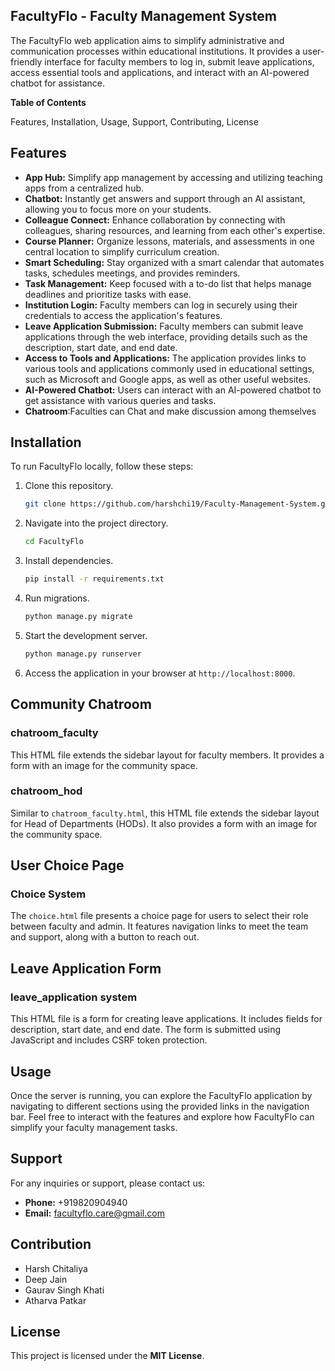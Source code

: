 ## FacultyFlo - Faculty Management System
The FacultyFlo web application aims to simplify administrative and communication processes within educational institutions. It provides a user-friendly interface for faculty members to log in, submit leave applications, access essential tools and applications, and interact with an AI-powered chatbot for assistance.

**Table of Contents**

Features,
Installation,
Usage,
Support,
Contributing,
License

## Features

- **App Hub:** Simplify app management by accessing and utilizing teaching apps from a centralized hub.
- **Chatbot:** Instantly get answers and support through an AI assistant, allowing you to focus more on your students.
- **Colleague Connect:** Enhance collaboration by connecting with colleagues, sharing resources, and learning from each other's expertise.
- **Course Planner:** Organize lessons, materials, and assessments in one central location to simplify curriculum creation.
- **Smart Scheduling:** Stay organized with a smart calendar that automates tasks, schedules meetings, and provides reminders.
- **Task Management:** Keep focused with a to-do list that helps manage deadlines and prioritize tasks with ease.
- **Institution Login:** Faculty members can log in securely using their credentials to access the application's features.
- **Leave Application Submission:** Faculty members can submit leave applications through the web interface, providing details such as the description, start date, and end date.
- **Access to Tools and Applications:** The application provides links to various tools and applications commonly used in educational settings, such as Microsoft and Google apps, as well as other useful websites.
- **AI-Powered Chatbot:** Users can interact with an AI-powered chatbot to get assistance with various queries and tasks.
- **Chatroom**:Faculties can Chat and make discussion among themselves 


## Installation

To run FacultyFlo locally, follow these steps:

1. Clone this repository.
   ```bash
   git clone https://github.com/harshchi19/Faculty-Management-System.git
   ```

2. Navigate into the project directory.
   ```bash
   cd FacultyFlo
   ```

3. Install dependencies.
   ```bash
   pip install -r requirements.txt
   ```

4. Run migrations.
   ```bash
   python manage.py migrate
   ```

5. Start the development server.
   ```bash
   python manage.py runserver
   ```

6. Access the application in your browser at `http://localhost:8000`.

## Community Chatroom

### chatroom_faculty
This HTML file extends the sidebar layout for faculty members. It provides a form with an image for the community space.

### chatroom_hod 
Similar to `chatroom_faculty.html`, this HTML file extends the sidebar layout for Head of Departments (HODs). It also provides a form with an image for the community space.

## User Choice Page

### Choice System
The `choice.html` file presents a choice page for users to select their role between faculty and admin. It features navigation links to meet the team and support, along with a button to reach out.

## Leave Application Form

### leave_application system
This HTML file is a form for creating leave applications. It includes fields for description, start date, and end date. The form is submitted using JavaScript and includes CSRF token protection.


## Usage

Once the server is running, you can explore the FacultyFlo application by navigating to different sections using the provided links in the navigation bar. Feel free to interact with the features and explore how FacultyFlo can simplify your faculty management tasks.

## Support

For any inquiries or support, please contact us:

- **Phone:** +919820904940
- **Email:** facultyflo.care@gmail.com

## Contribution

- Harsh Chitaliya
- Deep Jain 
- Gaurav Singh Khati
- Atharva Patkar


## License
This project is licensed under the **MIT License**.
